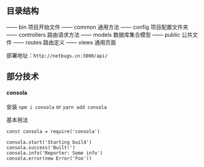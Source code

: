

## 目录结构

—— bin                  项目开始文件
—— common               通用方法
—— config               项目配置文件夹
—— controllers          路由请求方法
—— models               数据库集合模型
—— public               公共文件
—— routes               路由定义
—— views                通用页面

部署地址：`http://netbugs.cn:3000/api/`

## 部分技术

#### consola

安装 `npm i consola` or `yarn add consola`

基本用法
```
const consola = require('consola')

consola.start('Starting build')
consola.success('Built!')
consola.info('Reporter: Some info')
consola.error(new Error('Foo'))
```
